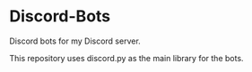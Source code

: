 # Discord-Bots

Discord bots for my Discord server.

This repository uses discord.py as the main library for the bots.
